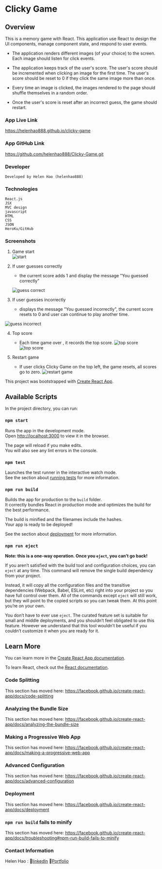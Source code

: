 # Clicky Game

## Overview

This is a memory game with React. This application use React to design the UI  components, manage component state, and respond to user events.
* The application  renders different images (of your choice) to the screen. Each image should listen for click events.

* The application keeps track of the user's score. The user's score should be incremented when clicking an image for the first time. The user's score should be reset to 0 if they click the same image more than once.

* Every time an image is clicked, the images rendered to the page should shuffle themselves in a random order.

* Once the user's score is reset after an incorrect guess, the game should restart.

### App Live Link
https://helenhao888.github.io/clicky-game 

### App GitHub Link
https://github.com/helenhao888/Clicky-Game.git

### Developer
    Developed by Helen Hao (helenhao888)
    
### Technologies
    
    React.js 
    JSX
    MVC design 
    javascript    
    HTML
    CSS    
    JSON
    HeroKu/GitHub

### Screenshots
1. Game start    
   ![start](public/gameStart.png)
2. If user guesses correctly
    *  the current score adds 1 and display the message "You guessed correctly"
   
   ![guess correct](public/guessCorrect.png)

3.  If user guesses incorrectly
     * displays the message "You guessed incorrectly",  the current score resets to 0 and user can continue to play another time.
   
   ![guess incorrect](public/guessIncorrect.png)

4. Top score
   * Each time game over , it records the top score.
   ![top score](public/guessCorrectWithTop.png)   
   ![top score](public/guessEndWithTop.png)  

5. Restart game
   * If user clicks Clicky Game on the top left, the game resets, all scores go to zero. 
   ![restart game](public/gameStart.png)   



This project was bootstrapped with [Create React App](https://github.com/facebook/create-react-app).

## Available Scripts

In the project directory, you can run:

### `npm start`

Runs the app in the development mode.<br>
Open [http://localhost:3000](http://localhost:3000) to view it in the browser.

The page will reload if you make edits.<br>
You will also see any lint errors in the console.

### `npm test`

Launches the test runner in the interactive watch mode.<br>
See the section about [running tests](https://facebook.github.io/create-react-app/docs/running-tests) for more information.

### `npm run build`

Builds the app for production to the `build` folder.<br>
It correctly bundles React in production mode and optimizes the build for the best performance.

The build is minified and the filenames include the hashes.<br>
Your app is ready to be deployed!

See the section about [deployment](https://facebook.github.io/create-react-app/docs/deployment) for more information.

### `npm run eject`

**Note: this is a one-way operation. Once you `eject`, you can’t go back!**

If you aren’t satisfied with the build tool and configuration choices, you can `eject` at any time. This command will remove the single build dependency from your project.

Instead, it will copy all the configuration files and the transitive dependencies (Webpack, Babel, ESLint, etc) right into your project so you have full control over them. All of the commands except `eject` will still work, but they will point to the copied scripts so you can tweak them. At this point you’re on your own.

You don’t have to ever use `eject`. The curated feature set is suitable for small and middle deployments, and you shouldn’t feel obligated to use this feature. However we understand that this tool wouldn’t be useful if you couldn’t customize it when you are ready for it.

## Learn More

You can learn more in the [Create React App documentation](https://facebook.github.io/create-react-app/docs/getting-started).

To learn React, check out the [React documentation](https://reactjs.org/).

### Code Splitting

This section has moved here: https://facebook.github.io/create-react-app/docs/code-splitting

### Analyzing the Bundle Size

This section has moved here: https://facebook.github.io/create-react-app/docs/analyzing-the-bundle-size

### Making a Progressive Web App

This section has moved here: https://facebook.github.io/create-react-app/docs/making-a-progressive-web-app

### Advanced Configuration

This section has moved here: https://facebook.github.io/create-react-app/docs/advanced-configuration

### Deployment

This section has moved here: https://facebook.github.io/create-react-app/docs/deployment

### `npm run build` fails to minify

This section has moved here: https://facebook.github.io/create-react-app/docs/troubleshooting#npm-run-build-fails-to-minify


### Contact Information

   Helen Hao :
   :link:[linkedIn](https://www.linkedin.com/in/jinzhao-helen-hao-611b3752/) 
   :link:[Portfolio](https://helenhao888.github.io)    